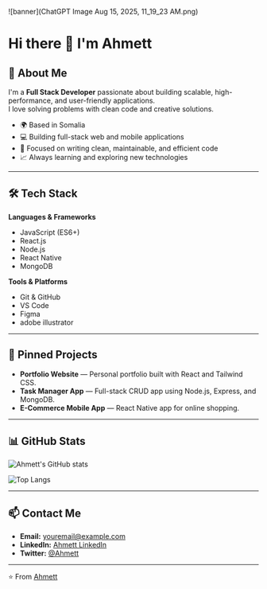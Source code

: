 ![banner](ChatGPT Image Aug 15, 2025, 11_19_23 AM.png)
# Hi there 👋 I'm Ahmett

## 🚀 About Me
I'm a **Full Stack Developer** passionate about building scalable, high-performance, and user-friendly applications.  
I love solving problems with clean code and creative solutions.

- 🌍 Based in Somalia  
- 💻 Building full-stack web and mobile applications  
- 🎯 Focused on writing clean, maintainable, and efficient code  
- 📈 Always learning and exploring new technologies  

---

## 🛠️ Tech Stack

**Languages & Frameworks**  
- JavaScript (ES6+)  
- React.js  
- Node.js  
- React Native  
- MongoDB  

**Tools & Platforms**  
- Git & GitHub  
- VS Code  
- Figma  
- adobe illustrator
 

---

## 📌 Pinned Projects
- **Portfolio Website** — Personal portfolio built with React and Tailwind CSS.  
- **Task Manager App** — Full-stack CRUD app using Node.js, Express, and MongoDB.  
- **E-Commerce Mobile App** — React Native app for online shopping.  

---

## 📊 GitHub Stats
![Ahmett's GitHub stats](https://github-readme-stats.vercel.app/api?username=Ahmett23&show_icons=true&theme=radical)  

![Top Langs](https://github-readme-stats.vercel.app/api/top-langs/?username=Ahmett23&layout=compact&theme=radical)  

---

## 📫 Contact Me
- **Email:** youremail@example.com  
- **LinkedIn:** [Ahmett LinkedIn](https://linkedin.com)  
- **Twitter:** [@Ahmett](https://twitter.com)  

---
⭐️ From [Ahmett](https://github.com/Ahmett23)
